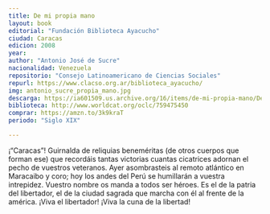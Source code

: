 ```yaml
---
title: De mi propia mano
layout: book
editorial: "Fundación Biblioteca Ayacucho"
ciudad: Caracas
edicion: 2008
year: 
author: "Antonio José de Sucre"
nacionalidad: Venezuela
repositorio: "Consejo Latinoamericano de Ciencias Sociales"
repurl: https://www.clacso.org.ar/biblioteca_ayacucho/
img: antonio_sucre_propia_mano.jpg
descarga: https://ia601509.us.archive.org/16/items/de-mi-propia-mano/De_mi_propia_mano.pdf
biblioteca: http://www.worldcat.org/oclc/759475450
comprar: https://amzn.to/3k9kraT 
periodo: "Siglo XIX"

---
```

 

¡“Caracas”! Guirnalda de reliquias beneméritas (de otros cuerpos que forman ese) que recordáis tantas victorias cuantas cicatrices adornan el pecho de vuestros veteranos. Ayer asombrasteis al remoto atlántico en Maracaibo y coro; hoy los andes del Perú se humillarán a vuestra intrepidez. Vuestro nombre os manda a todos ser héroes. Es el de la patria del libertador, el de la ciudad sagrada que marcha con él al frente de la américa. ¡Viva el libertador! ¡Viva la cuna de la libertad!
